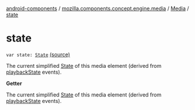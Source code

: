 [android-components](../../index.md) / [mozilla.components.concept.engine.media](../index.md) / [Media](index.md) / [state](./state.md)

# state

`var state: `[`State`](-state/index.md) [(source)](https://github.com/mozilla-mobile/android-components/blob/master/components/concept/engine/src/main/java/mozilla/components/concept/engine/media/Media.kt#L20)

The current simplified [State](-state/index.md) of this media element (derived from [playbackState](playback-state.md) events).

**Getter**

The current simplified [State](-state/index.md) of this media element (derived from [playbackState](playback-state.md) events).

